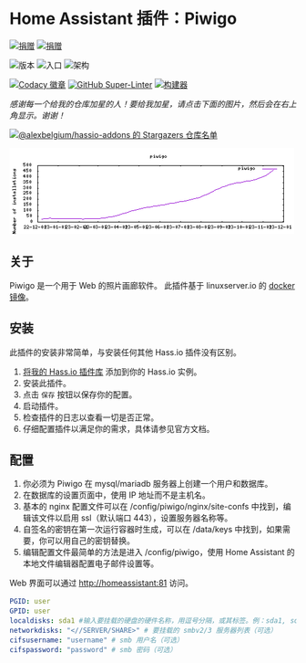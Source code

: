 # Home Assistant 插件：Piwigo

[![捐赠][donation-badge]](https://www.buymeacoffee.com/alexbelgium)
[![捐赠][paypal-badge]](https://www.paypal.com/donate/?hosted_button_id=DZFULJZTP3UQA)

![版本](https://img.shields.io/badge/dynamic/json?label=Version&query=%24.version&url=https%3A%2F%2Fraw.githubusercontent.com%2Falexbelgium%2Fhassio-addons%2Fmaster%2Fpiwigo%2Fconfig.json)
![入口](https://img.shields.io/badge/dynamic/json?label=Ingress&query=%24.ingress&url=https%3A%2F%2Fraw.githubusercontent.com%2Falexbelgium%2Fhassio-addons%2Fmaster%2Fpiwigo%2Fconfig.json)
![架构](https://img.shields.io/badge/dynamic/json?color=success&label=Arch&query=%24.arch&url=https%3A%2F%2Fraw.githubusercontent.com%2Falexbelgium%2Fhassio-addons%2Fmaster%2Fpiwigo%2Fconfig.json)

[![Codacy 徽章](https://app.codacy.com/project/badge/Grade/9c6cf10bdbba45ecb202d7f579b5be0e)](https://www.codacy.com/gh/alexbelgium/hassio-addons/dashboard?utm_source=github.com&utm_medium=referral&utm_content=alexbelgium/hassio-addons&utm_campaign=Badge_Grade)
[![GitHub Super-Linter](https://img.shields.io/github/actions/workflow/status/alexbelgium/hassio-addons/weekly-supelinter.yaml?label=Lint%20code%20base)](https://github.com/alexbelgium/hassio-addons/actions/workflows/weekly-supelinter.yaml)
[![构建器](https://img.shields.io/github/actions/workflow/status/alexbelgium/hassio-addons/onpush_builder.yaml?label=Builder)](https://github.com/alexbelgium/hassio-addons/actions/workflows/onpush_builder.yaml)

[donation-badge]: https://img.shields.io/badge/Buy%20me%20a%20coffee%20(no%20paypal)-%23d32f2f?logo=buy-me-a-coffee&style=flat&logoColor=white
[paypal-badge]: https://img.shields.io/badge/Buy%20me%20a%20coffee%20with%20Paypal-0070BA?logo=paypal&style=flat&logoColor=white

_感谢每一个给我的仓库加星的人！要给我加星，请点击下面的图片，然后会在右上角显示。谢谢！_

[![@alexbelgium/hassio-addons 的 Stargazers 仓库名单](https://raw.githubusercontent.com/alexbelgium/hassio-addons/master/.github/stars2.svg)](https://github.com/alexbelgium/hassio-addons/stargazers)

![下载演变](https://raw.githubusercontent.com/alexbelgium/hassio-addons/master/piwigo/stats.png)

## 关于

Piwigo 是一个用于 Web 的照片画廊软件。
此插件基于 linuxserver.io 的 [docker 镜像](https://github.com/linuxserver/piwigo)。

## 安装

此插件的安装非常简单，与安装任何其他 Hass.io 插件没有区别。

1. [将我的 Hass.io 插件库][repository] 添加到你的 Hass.io 实例。
1. 安装此插件。
1. 点击 `保存` 按钮以保存你的配置。
1. 启动插件。
1. 检查插件的日志以查看一切是否正常。
1. 仔细配置插件以满足你的需求，具体请参见官方文档。

## 配置

1. 你必须为 Piwigo 在 mysql/mariadb 服务器上创建一个用户和数据库。
1. 在数据库的设置页面中，使用 IP 地址而不是主机名。
1. 基本的 nginx 配置文件可以在 /config/piwigo/nginx/site-confs 中找到，编辑该文件以启用 ssl（默认端口 443），设置服务器名称等。
1. 自签名的密钥在第一次运行容器时生成，可以在 /data/keys 中找到，如果需要，你可以用自己的密钥替换。
1. 编辑配置文件最简单的方法是进入 /config/piwigo，使用 Home Assistant 的本地文件编辑器配置电子邮件设置等。

Web 界面可以通过 <http://homeassistant:81> 访问。

```yaml
PGID: user
GPID: user
localdisks: sda1 #输入要挂载的硬盘的硬件名称，用逗号分隔，或其标签。例：sda1, sdb1, MYNAS...
networkdisks: "<//SERVER/SHARE>" # 要挂载的 smbv2/3 服务器列表（可选）
cifsusername: "username" # smb 用户名（可选）
cifspassword: "password" # smb 密码（可选）
```

[repository]: https://github.com/alexbelgium/hassio-addons